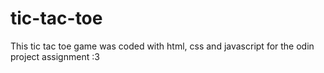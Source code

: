 # tic-tac-toe
This tic tac toe game was coded with html, css and javascript for the odin project assignment :3

